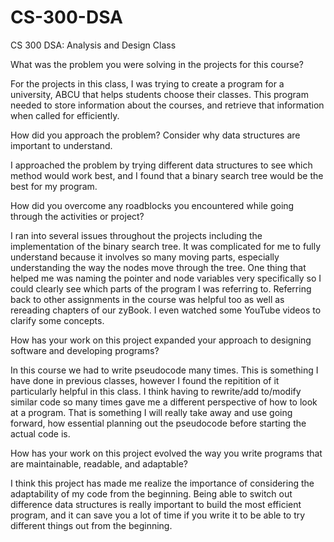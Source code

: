 # CS-300-DSA
CS 300 DSA: Analysis and Design Class

What was the problem you were solving in the projects for this course?

For the projects in this class, I was trying to create a program for a university, ABCU that helps students choose their classes. This program needed to store information about the courses, and retrieve that information when called for efficiently. 

How did you approach the problem? Consider why data structures are important to understand.

I approached the problem by trying different data structures to see which method would work best, and I found that a binary search tree would be the best for my program. 

How did you overcome any roadblocks you encountered while going through the activities or project?

I ran into several issues throughout the projects including the implementation of the binary search tree. It was complicated for me to fully understand because it involves so many moving parts, especially understanding the way the nodes move through the tree. One thing that helped me was naming the pointer and node variables very specifically so I could clearly see which parts of the program I was referring to. Referring back to other assignments in the course was helpful too as well as rereading chapters of our zyBook. I even watched some YouTube videos to clarify some concepts. 

How has your work on this project expanded your approach to designing software and developing programs?

In this course we had to write pseudocode many times. This is something I have done in previous classes, however I found the repitition of it particularly helpful in this class. I think having to rewrite/add to/modify similar code so many times gave me a different perspective of how to look at a program. That is something I will really take away and use going forward, how essential planning out the pseudocode before starting the actual code is. 

How has your work on this project evolved the way you write programs that are maintainable, readable, and adaptable?

I think this project has made me realize the importance of considering the adaptability of my code from the beginning. Being able to switch out difference data structures is really important to build the most efficient program, and it can save you a lot of time if you write it to be able to try different things out from the beginning. 
